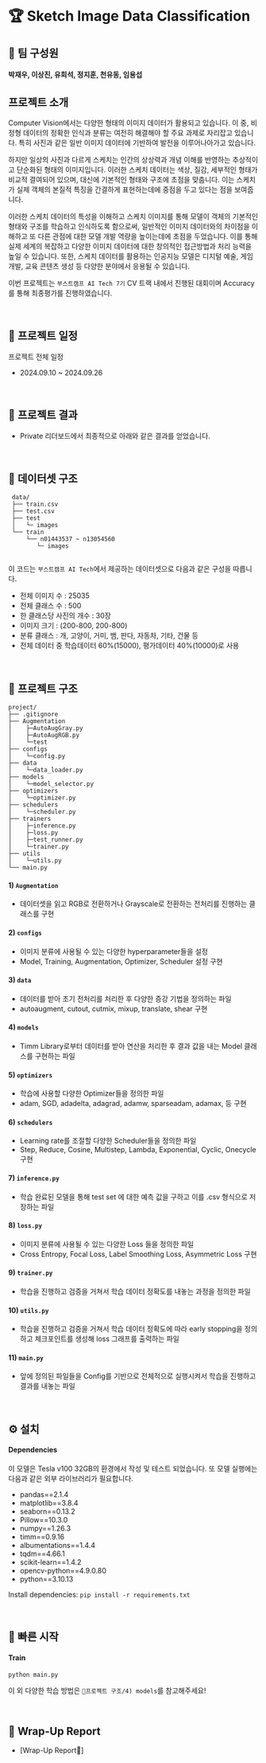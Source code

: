 
# 🏆 Sketch Image Data Classification

## 🥇 팀 구성원

#### 박재우, 이상진, 유희석, 정지훈, 천유동, 임용섭


## 프로젝트 소개
Computer Vision에서는 다양한 형태의 이미지 데이터가 활용되고 있습니다. 이 중, 비정형 데이터의 정확한 인식과 분류는 여전히 해결해야 할 주요 과제로 자리잡고 있습니다. 특히 사진과 같은 일반 이미지 데이터에 기반하여 발전을 이루어나아가고 있습니다.

하지만 일상의 사진과 다르게 스케치는 인간의 상상력과 개념 이해를 반영하는 추상적이고 단순화된 형태의 이미지입니다. 이러한 스케치 데이터는 색상, 질감, 세부적인 형태가 비교적 결여되어 있으며, 대신에 기본적인 형태와 구조에 초점을 맞춥니다. 이는 스케치가 실제 객체의 본질적 특징을 간결하게 표현하는데에 중점을 두고 있다는 점을 보여줍니다.

이러한 스케치 데이터의 특성을 이해하고 스케치 이미지를 통해 모델이 객체의 기본적인 형태와 구조를 학습하고 인식하도록 함으로써, 일반적인 이미지 데이터와의 차이점을 이해하고 또 다른 관점에 대한 모델 개발 역량을 높이는데에 초점을 두었습니다. 이를 통해 실제 세계의 복잡하고 다양한 이미지 데이터에 대한 창의적인 접근방법과 처리 능력을 높일 수 있습니다. 또한, 스케치 데이터를 활용하는 인공지능 모델은 디지털 예술, 게임 개발, 교육 콘텐츠 생성 등 다양한 분야에서 응용될 수 있습니다.

이번 프로젝트는 `부스트캠프 AI Tech 7기` CV 트랙 내에서 진행된 대회이며 Accuracy를 통해 최종평가를 진행하였습니다.

<br />

## 📅 프로젝트 일정
프로젝트 전체 일정

- 2024.09.10 ~ 2024.09.26

<br />

## 🥈 프로젝트 결과
- Private 리더보드에서 최종적으로 아래와 같은 결과를 얻었습니다.

<br />

## 🥉 데이터셋 구조
```
 data/
 ├── train.csv
 ├── test.csv
 ├── test
 │   └─ images
 └── train
     └── n01443537 ~ n13054560
        └─ images
 
```
이 코드는 `부스트캠프 AI Tech`에서 제공하는 데이터셋으로 다음과 같은 구성을 따릅니다. 
- 전체 이미지 수 : 25035
- 전체 클래스 수 : 500
- 한 클래스당 사진의 개수 : 30장 
- 이미지 크기 : (200-800, 200-800)
- 분류 클래스 : 개, 고양이, 거미, 뱀, 판다, 자동차, 기타, 건물 등
- 전체 데이터 중 학습데이터 60%(15000), 평가데이터 40%(10000)로 사용

<br />

## 🥉 프로젝트 구조
```
project/
├── .gitignore
├── Augmentation
│    ├─AutoAugGray.py
│    ├─AutoAugRGB.py
│    └─test
├── configs
│    └─config.py
├── data
│    └─data_loader.py
├── models
│    └─model_selector.py
├── optimizers
│    └─optimizer.py
├── schedulers
│    └─scheduler.py
├── trainers
│    ├─inference.py
│    ├─loss.py
│    ├─test_runner.py
│    └─trainer.py
├── utils
│    └─utils.py
└── main.py
```

#### 1) `Augmentation`
- 데이터셋을 읽고 RGB로 전환하거나 Grayscale로 전환하는 전처리를 진행하는 클래스를 구현
#### 2) `configs`
- 이미지 분류에 사용될 수 있는 다양한 hyperparameter들을 설정
- Model, Training, Augmentation, Optimizer, Scheduler 설정 구현
#### 3) `data`
- 데이터를 받아 초기 전처리를 처리한 후 다양한 증강 기법을 정의하는 파일 
- autoaugment, cutout, cutmix, mixup, translate, shear 구현
#### 4) `models`
- Timm Library로부터 데이터를 받아 연산을 처리한 후 결과 값을 내는 Model 클래스를 구현하는 파일 
#### 5) `optimizers`
- 학습에 사용할 다양한 Optimizer들을 정의한 파일
- adam, SGD, adadelta, adagrad, adamw, sparseadam, adamax, 등 구현
#### 6) `schedulers`
- Learning rate를 조절할 다양한 Scheduler들을 정의한 파일
- Step, Reduce, Cosine, Multistep, Lambda, Exponential, Cyclic, Onecycle 구현
#### 7) `inference.py`
- 학습 완료된 모델을 통해 test set 에 대한 예측 값을 구하고 이를 .csv 형식으로 저장하는 파일 
#### 8) `loss.py`
- 이미지 분류에 사용될 수 있는 다양한 Loss 들을 정의한 파일
- Cross Entropy, Focal Loss, Label Smoothing Loss, Asymmetric Loss 구현
#### 9) `trainer.py`
- 학습을 진행하고 검증을 거쳐서 학습 데이터 정확도를 내놓는 과정을 정의한 파일
#### 10) `utils.py`
- 학습을 진행하고 검증을 거쳐서 학습 데이터 정확도에 따라 early stopping을 정의하고 체크포인트를 생성해 loss 그래프를 출력하는 파일
#### 11) `main.py`
- 앞에 정의된 파일들을 Config를 기반으로 전체적으로 실행시켜서 학습을 진행하고 결과를 내놓는 파일

<br />

## ⚙️ 설치

#### Dependencies
이 모델은 Tesla v100 32GB의 환경에서 작성 및 테스트 되었습니다.
또 모델 실행에는 다음과 같은 외부 라이브러리가 필요합니다.

- pandas==2.1.4
- matplotlib==3.8.4
- seaborn==0.13.2
- Pillow==10.3.0
- numpy==1.26.3
- timm==0.9.16
- albumentations==1.4.4
- tqdm==4.66.1
- scikit-learn==1.4.2
- opencv-python==4.9.0.80
- python==3.10.13

Install dependencies: `pip install -r requirements.txt`

<br />

## 🚀 빠른 시작
#### Train
`python main.py`

이 외 다양한 학습 방법은 `🥉프로젝트 구조/4) models`를 참고해주세요!

<br />

## 🏅 Wrap-Up Report   
- [Wrap-Up Report👑]
